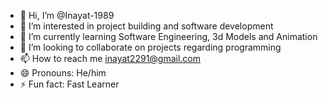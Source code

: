 - 👋 Hi, I’m @Inayat-1989
- 👀 I’m interested in project building and software development
- 🌱 I’m currently learning Software Engineering, 3d Models and Animation
- 💞️ I’m looking to collaborate on projects regarding programming
- 📫 How to reach me inayat2291@gmail.com
- 😄 Pronouns: He/him
- ⚡ Fun fact: Fast Learner 

<!---
Inayat-1989/Inayat-1989 is a ✨ special ✨ repository because its `README.md` (this file) appears on your GitHub profile.
You can click the Preview link to take a look at your changes.
--->
